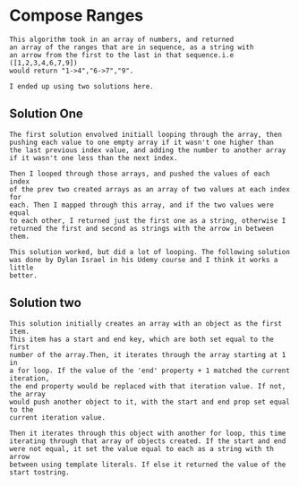 # Compose Ranges
	This algorithm took in an array of numbers, and returned
	an array of the ranges that are in sequence, as a string with
	an arrow from the first to the last in that sequence.i.e ([1,2,3,4,6,7,9])
	would return "1->4","6->7","9".

	I ended up using two solutions here. 

## Solution One
	The first solution envolved initiall looping through the array, then 
	pushing each value to one empty array if it wasn't one higher than 
	the last previous index value, and adding the number to another array
	if it wasn't one less than the next index. 
	
	Then I looped through those arrays, and pushed the values of each index
	of the prev two created arrays as an array of two values at each index for 
	each. Then I mapped through this array, and if the two values were equal 
	to each other, I returned just the first one as a string, otherwise I 
	returned the first and second as strings with the arrow in between them.

	This solution worked, but did a lot of looping. The following solution
	was done by Dylan Israel in his Udemy course and I think it works a little
	better.

## Solution two
	This solution initially creates an array with an object as the first item.
	This item has a start and end key, which are both set equal to the first 
	number of the array.Then, it iterates through the array starting at 1 in 
	a for loop. If the value of the 'end' property + 1 matched the current iteration,
	the end property would be replaced with that iteration value. If not, the array
	would push another object to it, with the start and end prop set equal to the 
	current iteration value.

	Then it iterates through this object with another for loop, this time
	iterating through that array of objects created. If the start and end
	were not equal, it set the value equal to each as a string with th arrow
	between using template literals. If else it returned the value of the 
	start tostring.
